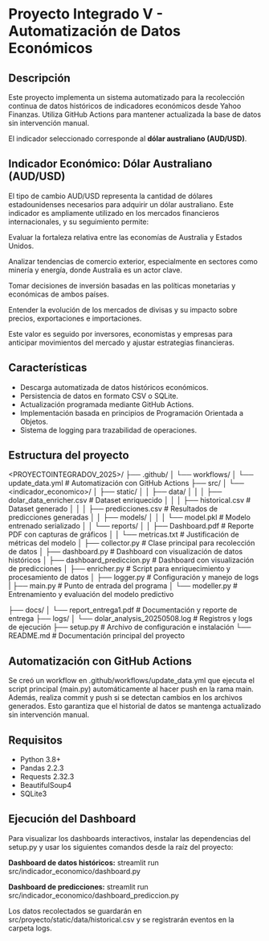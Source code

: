 # Proyecto Integrado V - Automatización de Datos Económicos

## Descripción
Este proyecto implementa un sistema automatizado para la recolección continua de datos históricos de indicadores económicos desde Yahoo Finanzas. Utiliza GitHub Actions para mantener actualizada la base de datos sin intervención manual.

El indicador seleccionado corresponde al **dólar australiano (AUD/USD)**.

## Indicador Económico: Dólar Australiano (AUD/USD)
El tipo de cambio AUD/USD representa la cantidad de dólares estadounidenses necesarios para adquirir un dólar australiano. Este indicador es ampliamente utilizado en los mercados financieros internacionales, y su seguimiento permite:

Evaluar la fortaleza relativa entre las economías de Australia y Estados Unidos.

Analizar tendencias de comercio exterior, especialmente en sectores como minería y energía, donde Australia es un actor clave.

Tomar decisiones de inversión basadas en las políticas monetarias y económicas de ambos países.

Entender la evolución de los mercados de divisas y su impacto sobre precios, exportaciones e importaciones.

Este valor es seguido por inversores, economistas y empresas para anticipar movimientos del mercado y ajustar estrategias financieras.

## Características
- Descarga automatizada de datos históricos económicos.
- Persistencia de datos en formato CSV o SQLite.
- Actualización programada mediante GitHub Actions.
- Implementación basada en principios de Programación Orientada a Objetos.
- Sistema de logging para trazabilidad de operaciones.

## Estructura del proyecto

<PROYECTOINTEGRADOV_2025>/
├── .github/
│   └── workflows/
│       └── update_data.yml                     # Automatización con GitHub Actions
├── src/
│   └── <indicador_economico>/
│       ├── static/
│       │   ├── data/
│       │   │   ├── dolar_data_enricher.csv     # Dataset enriquecido
│       │   │   ├── historical.csv              # Dataset generado
│       │   │   ├── predicciones.csv            # Resultados de predicciones generadas
│       │   ├── models/
│       │   │   └── model.pkl                   # Modelo entrenado serializado
│       │   └── reports/
│       │       ├── Dashboard.pdf               # Reporte PDF con capturas de gráficos
│       │       └── metricas.txt                # Justificación de métricas del modelo
│       ├── collector.py                        # Clase principal para recolección de datos
│       ├── dashboard.py                        # Dashboard con visualización de datos históricos
│       ├── dashboard_prediccion.py             # Dashboard con visualización de predicciones
│       ├── enricher.py                         # Script para enriquecimiento y procesamiento de datos
│       ├── logger.py                           # Configuración y manejo de logs
|       ├── main.py                             # Punto de entrada del programa
│       └── modeller.py                         # Entrenamiento y evaluación del modelo predictivo

├── docs/
│   └── report_entrega1.pdf                    # Documentación y reporte de entrega
├── logs/
│   └── dolar_analysis_20250508.log            # Registros y logs de ejecución
├── setup.py                                   # Archivo de configuración e instalación
└── README.md                                  # Documentación principal del proyecto


## Automatización con GitHub Actions
Se creó un workflow en .github/workflows/update_data.yml que ejecuta el script principal (main.py) automáticamente al hacer push en la rama main. Además, realiza commit y push si se detectan cambios en los archivos generados. Esto garantiza que el historial de datos se mantenga actualizado sin intervención manual.

## Requisitos
- Python 3.8+
- Pandas 2.2.3
- Requests 2.32.3
- BeautifulSoup4
- SQLite3

## Ejecución del Dashboard
Para visualizar los dashboards interactivos, instalar las dependencias del setup.py y usar los siguientes comandos desde la raíz del proyecto:

**Dashboard de datos históricos:**
streamlit run src/indicador_economico/dashboard.py

**Dashboard de predicciones:**
streamlit run src/indicador_economico/dashboard_prediccion.py

Los datos recolectados se guardarán en src/proyecto/static/data/historical.csv y se registrarán eventos en la carpeta logs.